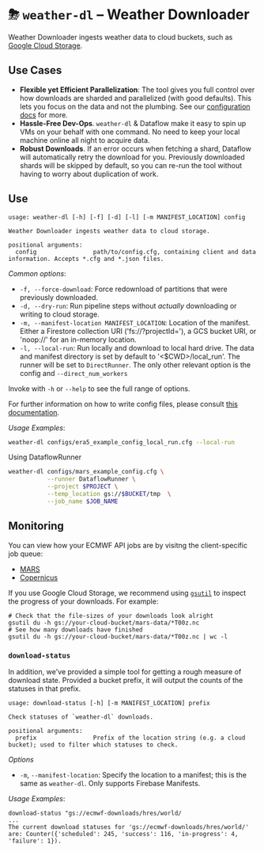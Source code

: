 # ⛈ `weather-dl` – Weather Downloader

Weather Downloader ingests weather data to cloud buckets, such
as [Google Cloud Storage](https://cloud.google.com/storage).

## Use Cases

* **Flexible yet Efficient Parallelization**: The tool gives you full control over how downloads are sharded and
  parallelized (with good defaults). This lets you focus on the data and not the plumbing. See
  our [configuration docs](../Configuration.md) for more.
* **Hassle-Free Dev-Ops**. `weather-dl` & Dataflow make it easy to spin up VMs on your behalf with one command. No need
  to keep your local machine online all night to acquire data.
* **Robust Downloads**. If an error occurs when fetching a shard, Dataflow will automatically retry the download for
  you. Previously downloaded shards will be skipped by default, so you can re-run the tool without having to worry about
  duplication of work.

## Use

```
usage: weather-dl [-h] [-f] [-d] [-l] [-m MANIFEST_LOCATION] config

Weather Downloader ingests weather data to cloud storage.

positional arguments:
  config                path/to/config.cfg, containing client and data information. Accepts *.cfg and *.json files.
```

_Common options_:

* `-f, --force-download`: Force redownload of partitions that were previously downloaded.
* `-d, --dry-run`: Run pipeline steps without _actually_ downloading or writing to cloud storage.
* `-m, --manifest-location MANIFEST_LOCATION`:  Location of the manifest. Either a Firestore collection URI
  ('fs://<my-collection>?projectId=<my-project-id>'), a GCS bucket URI, or 'noop://<name>' for an in-memory location.
* `-l, --local-run`: Run locally and download to local hard drive. The data and manifest directory is set by default
  to '<$CWD>/local_run'. The runner will be set to `DirectRunner`. The only other relevant option is the config
  and `--direct_num_workers`

Invoke with `-h` or `--help` to see the full range of options.

For further information on how to write config files, please consult [this documentation](../Configuration.md).

_Usage Examples_:

```bash
weather-dl configs/era5_example_config_local_run.cfg --local-run
```

Using DataflowRunner

```bash
weather-dl configs/mars_example_config.cfg \
           --runner DataflowRunner \
           --project $PROJECT \
           --temp_location gs://$BUCKET/tmp  \
           --job_name $JOB_NAME
```

## Monitoring

You can view how your ECMWF API jobs are by visitng the client-specific job queue:

* [MARS](https://apps.ecmwf.int/mars-activity/)
* [Copernicus](https://cds.climate.copernicus.eu/live/queue)

If you use Google Cloud Storage, we recommend using [`gsutil`](https://cloud.google.com/storage/docs/gsutil) to inspect
the progress of your downloads. For example:

```shell
# Check that the file-sizes of your downloads look alright
gsutil du -h gs://your-cloud-bucket/mars-data/*T00z.nc 
# See how many downloads have finished
gsutil du -h gs://your-cloud-bucket/mars-data/*T00z.nc | wc -l
```

### `download-status`

In addition, we've provided a simple tool for getting a rough measure of download state. Provided a bucket prefix, it
will output the counts of the statuses in that prefix.

```shell
usage: download-status [-h] [-m MANIFEST_LOCATION] prefix

Check statuses of `weather-dl` downloads.

positional arguments:
  prefix                Prefix of the location string (e.g. a cloud bucket); used to filter which statuses to check.
```

_Options_

* `-m`, `--manifest-location`: Specify the location to a manifest; this is the same as `weather-dl`. Only supports
  Firebase Manifests.

_Usage Examples_:

```shell
download-status "gs://ecmwf-downloads/hres/world/
...
The current download statuses for 'gs://ecmwf-downloads/hres/world/' are: Counter({'scheduled': 245, 'success': 116, 'in-progress': 4, 'failure': 1}).
```
